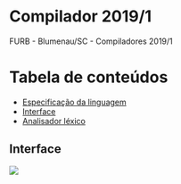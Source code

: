 # Compilador 2019/1
FURB - Blumenau/SC - Compiladores 2019/1

# Tabela de conteúdos
- [Especificação da linguagem](https://github.com/tiagoboeing/compiladores/wiki/Trabalho-1---Especifica%C3%A7%C3%A3o-dos-tokens-da-linguagem-2019.1)
- [Interface](https://github.com/tiagoboeing/compiladores/wiki/Trabalho---parte-1---Interface)
- [Analisador léxico](https://github.com/tiagoboeing/compiladores/wiki/Parte-2---Implementa%C3%A7%C3%A3o-do-analisador-l%C3%A9xico)

## Interface
![](https://i.snag.gy/ejH4zg.jpg)
